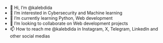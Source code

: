 - 👋 Hi, I’m @kalebdida
- 👀 I’m interested in Cybersecurity and Machine learning 
- 🌱 I’m currently learning Python, Web development
- 💞️ I’m looking to collaborate on Web development projects
- 📫 How to reach me @kalebdida in Instagram, X, Telegram, Linkedln and other social medias
<!---
kalebdida/kalebdida is a ✨ special ✨ repository because its `README.md` (this file) appears on your GitHub profile.
You can click the Preview link to take a look at your changes.
--->
